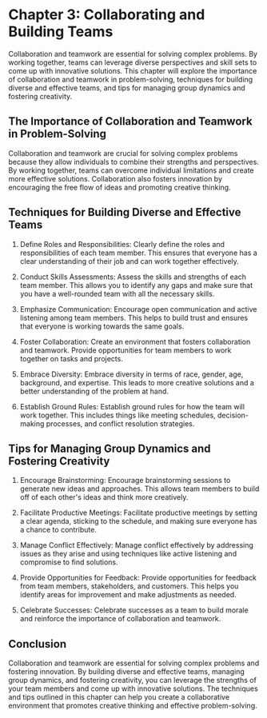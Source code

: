 Chapter 3: Collaborating and Building Teams
===========================================

Collaboration and teamwork are essential for solving complex problems. By working together, teams can leverage diverse perspectives and skill sets to come up with innovative solutions. This chapter will explore the importance of collaboration and teamwork in problem-solving, techniques for building diverse and effective teams, and tips for managing group dynamics and fostering creativity.

The Importance of Collaboration and Teamwork in Problem-Solving
---------------------------------------------------------------

Collaboration and teamwork are crucial for solving complex problems because they allow individuals to combine their strengths and perspectives. By working together, teams can overcome individual limitations and create more effective solutions. Collaboration also fosters innovation by encouraging the free flow of ideas and promoting creative thinking.

Techniques for Building Diverse and Effective Teams
---------------------------------------------------

1. Define Roles and Responsibilities: Clearly define the roles and responsibilities of each team member. This ensures that everyone has a clear understanding of their job and can work together effectively.

2. Conduct Skills Assessments: Assess the skills and strengths of each team member. This allows you to identify any gaps and make sure that you have a well-rounded team with all the necessary skills.

3. Emphasize Communication: Encourage open communication and active listening among team members. This helps to build trust and ensures that everyone is working towards the same goals.

4. Foster Collaboration: Create an environment that fosters collaboration and teamwork. Provide opportunities for team members to work together on tasks and projects.

5. Embrace Diversity: Embrace diversity in terms of race, gender, age, background, and expertise. This leads to more creative solutions and a better understanding of the problem at hand.

6. Establish Ground Rules: Establish ground rules for how the team will work together. This includes things like meeting schedules, decision-making processes, and conflict resolution strategies.

Tips for Managing Group Dynamics and Fostering Creativity
---------------------------------------------------------

1. Encourage Brainstorming: Encourage brainstorming sessions to generate new ideas and approaches. This allows team members to build off of each other's ideas and think more creatively.

2. Facilitate Productive Meetings: Facilitate productive meetings by setting a clear agenda, sticking to the schedule, and making sure everyone has a chance to contribute.

3. Manage Conflict Effectively: Manage conflict effectively by addressing issues as they arise and using techniques like active listening and compromise to find solutions.

4. Provide Opportunities for Feedback: Provide opportunities for feedback from team members, stakeholders, and customers. This helps you identify areas for improvement and make adjustments as needed.

5. Celebrate Successes: Celebrate successes as a team to build morale and reinforce the importance of collaboration and teamwork.

Conclusion
----------

Collaboration and teamwork are essential for solving complex problems and fostering innovation. By building diverse and effective teams, managing group dynamics, and fostering creativity, you can leverage the strengths of your team members and come up with innovative solutions. The techniques and tips outlined in this chapter can help you create a collaborative environment that promotes creative thinking and effective problem-solving.
